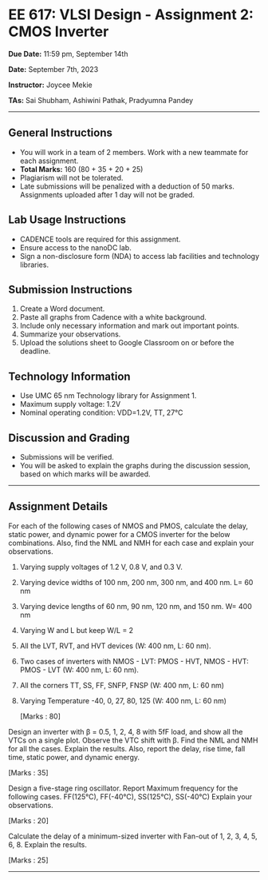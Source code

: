 # EE 617: VLSI Design - Assignment 2: CMOS Inverter

**Due Date:** 11:59 pm, September 14th

**Date:** September 7th, 2023

**Instructor:** Joycee Mekie

**TAs:** Sai Shubham, Ashiwini Pathak, Pradyumna Pandey

---

## General Instructions

- You will work in a team of 2 members. Work with a new teammate for each assignment.
- **Total Marks:** 160 (80 + 35 + 20 + 25)
- Plagiarism will not be tolerated.
- Late submissions will be penalized with a deduction of 50 marks. Assignments uploaded after 1 day will not be graded.

## Lab Usage Instructions

- CADENCE tools are required for this assignment.
- Ensure access to the nanoDC lab.
- Sign a non-disclosure form (NDA) to access lab facilities and technology libraries.

## Submission Instructions

1. Create a Word document.
2. Paste all graphs from Cadence with a white background.
3. Include only necessary information and mark out important points.
4. Summarize your observations.
5. Upload the solutions sheet to Google Classroom on or before the deadline.

## Technology Information

- Use UMC 65 nm Technology library for Assignment 1.
- Maximum supply voltage: 1.2V
- Nominal operating condition: VDD=1.2V, TT, 27°C

## Discussion and Grading

- Submissions will be verified.
- You will be asked to explain the graphs during the discussion session, based on which marks will be awarded.

---

## Assignment Details

For each of the following cases of NMOS and PMOS, calculate the delay, static power, and dynamic power for a CMOS inverter for the below combinations. Also, find the NML and NMH for each case and explain your observations. 

1. Varying supply voltages of 1.2 V, 0.8 V, and 0.3 V. 

2. Varying device widths of 100 nm, 200 nm, 300 nm, and 400 nm. L= 60 nm

3. Varying device lengths of 60 nm, 90 nm, 120 nm, and 150 nm. W= 400 nm

4. Varying W and L but keep W/L = 2

5. All the LVT, RVT, and HVT devices (W: 400 nm, L: 60 nm).

6. Two cases of inverters with NMOS - LVT: PMOS - HVT, NMOS - HVT: PMOS - LVT (W: 400 nm, L: 60 nm).

7. All the corners TT, SS, FF, SNFP, FNSP (W: 400 nm, L: 60 nm)

8. Varying Temperature -40, 0, 27, 80, 125 (W: 400 nm, L: 60 nm)

   [Marks : 80]

Design an inverter with β = 0.5, 1, 2, 4, 8 with 5fF load, and show all the VTCs on a single plot. Observe the VTC shift with β.
Find the NML and NMH for all the cases. Explain the results. Also, report the delay, rise time, fall time, static power, and dynamic energy.

[Marks : 35]

Design a five-stage ring oscillator. Report Maximum frequency for the following cases. 
FF(125℃), FF(-40℃), SS(125℃), SS(-40℃)
Explain your observations.

[Marks : 20]

Calculate the delay of a minimum-sized inverter with Fan-out of 1, 2, 3, 4, 5, 6, 8. Explain the results.

[Marks : 25]

---

